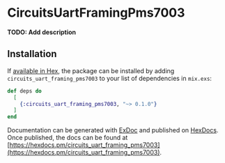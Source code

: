 # CircuitsUartFramingPms7003

**TODO: Add description**

## Installation

If [available in Hex](https://hex.pm/docs/publish), the package can be installed
by adding `circuits_uart_framing_pms7003` to your list of dependencies in `mix.exs`:

```elixir
def deps do
  [
    {:circuits_uart_framing_pms7003, "~> 0.1.0"}
  ]
end
```

Documentation can be generated with [ExDoc](https://github.com/elixir-lang/ex_doc)
and published on [HexDocs](https://hexdocs.pm). Once published, the docs can
be found at [https://hexdocs.pm/circuits_uart_framing_pms7003](https://hexdocs.pm/circuits_uart_framing_pms7003).


